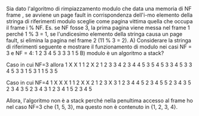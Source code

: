 Sia dato l'algoritmo di rimpiazzamento modulo che data una memoria di NF frame , se avviene un page
fault in corrispondenza dell'i-mo elemento della stringa di riferimenti modulo sceglie come pagina vittima quella che
occupa il frame i % NF.
Es. se NF fosse 3, la prima pagina viene messa nel frame 1 perché 1 % 3 = 1, se l'undicesimo elemento della stringa
causa un page fault, si elimina la pagina nel frame 2 (11 % 3 = 2).
A) Considerare la stringa di riferimenti seguente e mostrare il funzionamento di modulo nei casi NF = 3 e NF = 4:
1 2 3 4 5 3 3 3 1 5
B) modulo è un algoritmo a stack?

Caso in cui NF=3
allora
1 X X   1
1 2 X   2
1 2 3   3
4 2 3   4
4 5 3   5
4 5 3   3
4 5 3   3
4 5 3   3
1 5 3   1
1 5 3   5

Caso in cui NF=4
1 X X X 1
1 2 X X 2
1 2 3 X 3
1 2 3 4 4
5 2 3 4 5
5 2 3 4 3
5 2 3 4 3
5 2 3 4 3
1 2 3 4 1
5 2 3 4 5

Allora, l'algoritmo non è a stack perché nella penultima accesso al frame ho nel caso NF=3 che
{1, 5, 3}, ma questo non è contenuto in {1, 2, 3, 4}.

